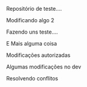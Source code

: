 Repositório de teste....

Modificando algo 2

Fazendo uns teste....

E Mais alguma coisa

Modificações autorizadas

Algumas modificações no dev

Resolvendo conflitos
